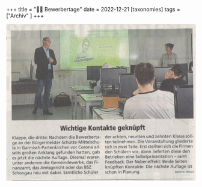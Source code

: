 +++
title = "👨‍🎓 Bewerbertage"
date = 2022-12-21
[taxonomies]
tags = ["Archiv" ]
+++

![](images/BewerbertagSchuetteSchule-1024x847.jpg)
